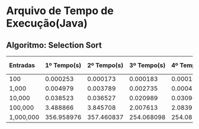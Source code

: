 # Arquivo de Tempo de Execução(Java)
## Algoritmo: Selection Sort
| Entradas | 1º Tempo(s) | 2º Tempo(s) | 3º Tempo(s) | 4º Tempo(s) | Média de Tempo |
|:---------|:------------|:------------|:------------|:------------|:---------------|
| 100 | 0.000253 | 0.000173 | 0.000183 | 0.000184 | 0.00019825 |
| 1,000 | 0.004979 | 0.003789 | 0.002735 | 0.000458 | 0.00299025 |
| 10,000 | 0.038523 | 0.036527 | 0.020989 | 0.030968 | 0.03175175 |
| 100,000 | 3.488866 | 3.845708 | 2.007613 | 2.083934 | 2.85653025 |
| 1,000,000 | 356.958976 | 357.460837 | 254.068098 | 254.089837 | 305.644437 |

